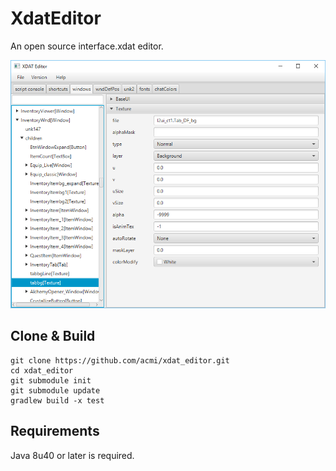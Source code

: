 XdatEditor
==========

An open source interface.xdat editor.

![XdatEditor Screenshot](images/screenshot.png)

Clone & Build
-------------
```
git clone https://github.com/acmi/xdat_editor.git
cd xdat_editor
git submodule init
git submodule update
gradlew build -x test
```

Requirements
------------

Java 8u40 or later is required.
